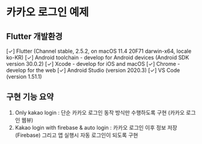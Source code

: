 # 카카오 로그인 예제

## Flutter 개발환경
[✓] Flutter (Channel stable, 2.5.2, on macOS 11.4 20F71 darwin-x64, locale ko-KR)
[✓] Android toolchain - develop for Android devices (Android SDK version 30.0.2)
[✓] Xcode - develop for iOS and macOS
[✓] Chrome - develop for the web
[✓] Android Studio (version 2020.3)
[✓] VS Code (version 1.51.1)

## 구현 기능 요약
1. Only kakao login : 단순 카카오 로그인 동작 방식만 수행하도록 구현 (카카오 로그인 웹뷰)
2. Kakao login with firebase & auto login : 카카오 로그인 이후 정보 저장(Firebase) 그리고 앱 실행시 자동 로그인이 되도록 구현